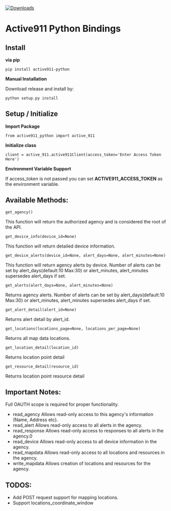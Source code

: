 [![Downloads](https://pepy.tech/badge/active911-python)](https://pepy.tech/project/active911-python)

Active911 Python Bindings
========================

## Install

**via pip**

`pip install active911-python`

**Manual Installation**

Download release and install by:

`python setup.py install`

## Setup / Initialize

**Import Package**

`from active911_python import active_911`

**Initialize class**

`client = active_911.active911Client(access_token='Enter Access Token Here')`

**Environment Variable Support**

If access_token is not passed you can set **ACTIVE911_ACCESS_TOKEN** as the environment variable.

## Available Methods:

`get_agency()`

This function will return the authorized agency and is considered the root of the API.

`get_device_info(device_id=None)`

This function will return detailed device information.

`get_device_alerts(device_id=None, alert_days=None, alert_minutes=None)`

This function will return agency alerts by device.
Number of alerts can be set by alert_days(default:10 Max:30) or alert_minutes, alert_minutes supersedes alert_days if set.

`get_alerts(alert_days=None, alert_minutes=None)`

Returns agency alerts.
Number of alerts can be set by alert_days(default:10 Max:30) or alert_minutes, alert_minutes supersedes alert_days if set.

`get_alert_detail(alert_id=None)`

Returns alert detail by alert_id.

`get_locations(locations_page=None, locations_per_page=None)`

Returns all map data locations.

`get_location_detail(location_id)`

Returns location point detail

`get_resource_detail(resource_id)`

Returns location point resource detail

## Important Notes:

Full OAUTH scope is required for proper functionality.

* read_agency	Allows read-only access to this agency's information (Name, Address etc).
* read_alert	Allows read-only access to all alerts in the agency.
* read_response	Allows read-only access to responses to all alerts in the agency.0
* read_device	Allows read-only access to all device information in the agency.
* read_mapdata	Allows read-only access to all locations and resources in the agency.
* write_mapdata	Allows creation of locations and resources for the agency.


## TODOS:

* Add POST request support for mapping locations.
* Support locations_coordinate_window

